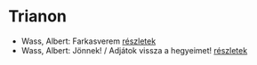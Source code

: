 # Trianon

- Wass, Albert: Farkasverem [részletek](_details/Wass%2C%20Albert.md#id_214)
- Wass, Albert: Jönnek! / Adjátok vissza a hegyeimet! [részletek](_details/Wass%2C%20Albert.md#id_220)